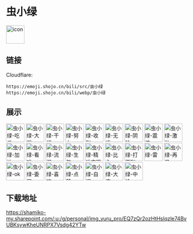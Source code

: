 # 虫小绿
<img src="https://emoji.shojo.cn/bili/src/虫小绿/icon.png" width="50" height="50" alt="icon">

## 链接
Cloudflare:
```
https://emoji.shojo.cn/bili/src/虫小绿
https://emoji.shojo.cn/bili/webp/虫小绿
```
## 展示
<img src="https://emoji.shojo.cn/bili/src/虫小绿/虫小绿-吃瓜.png" width="50" height="50" alt="虫小绿-吃瓜">
<img src="https://emoji.shojo.cn/bili/src/虫小绿/虫小绿-大哭.png" width="50" height="50" alt="虫小绿-大哭">
<img src="https://emoji.shojo.cn/bili/src/虫小绿/虫小绿-干杯.png" width="50" height="50" alt="虫小绿-干杯">
<img src="https://emoji.shojo.cn/bili/src/虫小绿/虫小绿-努力.png" width="50" height="50" alt="虫小绿-努力">
<img src="https://emoji.shojo.cn/bili/src/虫小绿/虫小绿-收到.png" width="50" height="50" alt="虫小绿-收到">
<img src="https://emoji.shojo.cn/bili/src/虫小绿/虫小绿-无语.png" width="50" height="50" alt="虫小绿-无语">
<img src="https://emoji.shojo.cn/bili/src/虫小绿/虫小绿-阴险.png" width="50" height="50" alt="虫小绿-阴险">
<img src="https://emoji.shojo.cn/bili/src/虫小绿/虫小绿-震惊.png" width="50" height="50" alt="虫小绿-震惊">
<img src="https://emoji.shojo.cn/bili/src/虫小绿/虫小绿-激动.png" width="50" height="50" alt="虫小绿-激动">
<img src="https://emoji.shojo.cn/bili/src/虫小绿/虫小绿-加油.png" width="50" height="50" alt="虫小绿-加油">
<img src="https://emoji.shojo.cn/bili/src/虫小绿/虫小绿-看戏.png" width="50" height="50" alt="虫小绿-看戏">
<img src="https://emoji.shojo.cn/bili/src/虫小绿/虫小绿-流泪.png" width="50" height="50" alt="虫小绿-流泪">
<img src="https://emoji.shojo.cn/bili/src/虫小绿/虫小绿-生气.png" width="50" height="50" alt="虫小绿-生气">
<img src="https://emoji.shojo.cn/bili/src/虫小绿/虫小绿-精准空降.png" width="50" height="50" alt="虫小绿-精准空降">
<img src="https://emoji.shojo.cn/bili/src/虫小绿/虫小绿-比心.png" width="50" height="50" alt="虫小绿-比心">
<img src="https://emoji.shojo.cn/bili/src/虫小绿/虫小绿-打不到.png" width="50" height="50" alt="虫小绿-打不到">
<img src="https://emoji.shojo.cn/bili/src/虫小绿/虫小绿-雷.png" width="50" height="50" alt="虫小绿-雷">
<img src="https://emoji.shojo.cn/bili/src/虫小绿/虫小绿-再见.png" width="50" height="50" alt="虫小绿-再见">
<img src="https://emoji.shojo.cn/bili/src/虫小绿/虫小绿-ok.png" width="50" height="50" alt="虫小绿-ok">
<img src="https://emoji.shojo.cn/bili/src/虫小绿/虫小绿-委屈.png" width="50" height="50" alt="虫小绿-委屈">
<img src="https://emoji.shojo.cn/bili/src/虫小绿/虫小绿-喜欢.png" width="50" height="50" alt="虫小绿-喜欢">
<img src="https://emoji.shojo.cn/bili/src/虫小绿/虫小绿-点赞.png" width="50" height="50" alt="虫小绿-点赞">
<img src="https://emoji.shojo.cn/bili/src/虫小绿/虫小绿-自闭.png" width="50" height="50" alt="虫小绿-自闭">
<img src="https://emoji.shojo.cn/bili/src/虫小绿/虫小绿-大佬.png" width="50" height="50" alt="虫小绿-大佬">
<img src="https://emoji.shojo.cn/bili/src/虫小绿/虫小绿-中枪.png" width="50" height="50" alt="虫小绿-中枪">

## 下载地址

https://shamiko-my.sharepoint.com/:u:/g/personal/img_yuru_pro/EQ7zQr2ozHtHslqzle74BvUBKsywKheUNRPX7Vsdg42YTw